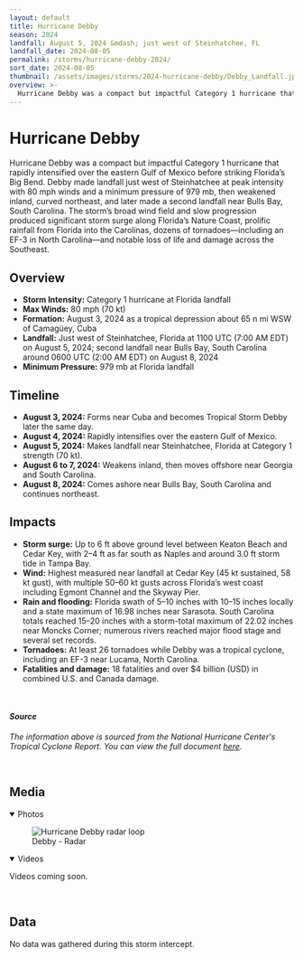 ```yaml
---
layout: default
title: Hurricane Debby
season: 2024
landfall: August 5, 2024 &mdash; just west of Steinhatchee, FL
landfall_date: 2024-08-05
permalink: /storms/hurricane-debby-2024/
sort_date: 2024-08-05
thumbnail: /assets/images/storms/2024-hurricane-debby/Debby_Landfall.jpg
overview: >-
  Hurricane Debby was a compact but impactful Category 1 hurricane that rapidly intensified over the eastern Gulf of Mexico before striking Florida’s Big Bend, bringing destructive surge, flooding rains, and tornadoes across the Southeast.
---
```


<h1 class="storm-page__title">Hurricane Debby</h1>

Hurricane Debby was a compact but impactful Category 1 hurricane that rapidly intensified over the eastern Gulf of Mexico before striking Florida’s Big Bend. Debby made landfall just west of Steinhatchee at peak intensity with 80 mph winds and a minimum pressure of 979 mb, then weakened inland, curved northeast, and later made a second landfall near Bulls Bay, South Carolina. The storm’s broad wind field and slow progression produced significant storm surge along Florida’s Nature Coast, prolific rainfall from Florida into the Carolinas, dozens of tornadoes—including an EF-3 in North Carolina—and notable loss of life and damage across the Southeast.

## Overview
- **Storm Intensity:** Category 1 hurricane at Florida landfall
- **Max Winds:** 80 mph (70 kt)
- **Formation:** August 3, 2024 as a tropical depression about 65 n mi WSW of Camagüey, Cuba
- **Landfall:** Just west of Steinhatchee, Florida at 1100 UTC (7:00 AM EDT) on August 5, 2024; second landfall near Bulls Bay, South Carolina around 0600 UTC (2:00 AM EDT) on August 8, 2024
- **Minimum Pressure:** 979 mb at Florida landfall

## Timeline
- **August 3, 2024:** Forms near Cuba and becomes Tropical Storm Debby later the same day.
- **August 4, 2024:** Rapidly intensifies over the eastern Gulf of Mexico.
- **August 5, 2024:** Makes landfall near Steinhatchee, Florida at Category 1 strength (70 kt).
- **August 6 to 7, 2024:** Weakens inland, then moves offshore near Georgia and South Carolina.
- **August 8, 2024:** Comes ashore near Bulls Bay, South Carolina and continues northeast.

## Impacts
- **Storm surge:** Up to 6 ft above ground level between Keaton Beach and Cedar Key, with 2–4 ft as far south as Naples and around 3.0 ft storm tide in Tampa Bay.
- **Wind:** Highest measured near landfall at Cedar Key (45 kt sustained, 58 kt gust), with multiple 50–60 kt gusts across Florida’s west coast including Egmont Channel and the Skyway Pier.
- **Rain and flooding:** Florida swath of 5–10 inches with 10–15 inches locally and a state maximum of 16.98 inches near Sarasota. South Carolina totals reached 15–20 inches with a storm-total maximum of 22.02 inches near Moncks Corner; numerous rivers reached major flood stage and several set records.
- **Tornadoes:** At least 26 tornadoes while Debby was a tropical cyclone, including an EF-3 near Lucama, North Carolina.
- **Fatalities and damage:** 18 fatalities and over $4 billion (USD) in combined U.S. and Canada damage.

<br />

#### _Source_
<em>The information above is sourced from the National Hurricane Center's Tropical Cyclone Report. You can view the full document <a href="https://www.nhc.noaa.gov/data/tcr/AL042024_Debby.pdf" target="_blank" rel="noopener noreferrer">here</a>.</em>

<br />

## Media

<details class="storm-plot-group" open>
  <summary class="storm-plot-summary">Photos</summary>
  <div class="media-wide">
    <div class="media-row two-up media-row--fill media-row--center">
      <figure class="media-row__figure--narrow">
        <img src="{{ '/assets/images/previous-storms/Debby_radar.gif' | relative_url }}"
             alt="Hurricane Debby radar loop" loading="lazy" decoding="async">
        <figcaption>Debby - Radar</figcaption>
      </figure>
    </div>
  </div>
</details>

<details class="storm-plot-group" open>
  <summary class="storm-plot-summary">Videos</summary>
  <p>Videos coming soon.</p>
</details>

<br />

<!-- DATA-SECTION:START -->

<h2>Data</h2>

<div class="storm-data">
  <p>No data was gathered during this storm intercept.</p>
</div>
<!-- DATA-SECTION:END -->
